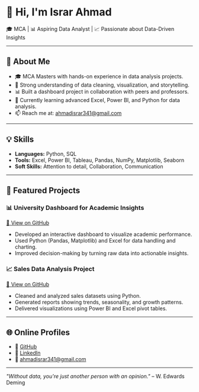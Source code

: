 # 👋 Hi, I'm Israr Ahmad

🎓 MCA  | 📊 Aspiring Data Analyst | 📈 Passionate about Data-Driven Insights

---

## 🚀 About Me

- 🎓 MCA Masters with hands-on experience in data analysis projects.
- 🧠 Strong understanding of data cleaning, visualization, and storytelling.
- 📊 Built a dashboard project in collaboration with peers and professors.
- 🌱 Currently learning advanced Excel, Power BI, and Python for data analysis.
- 📫 Reach me at: ahmadisrar341@gmail.com

---

## 💡 Skills

- **Languages:** Python, SQL
- **Tools:** Excel, Power BI, Tableau, Pandas, NumPy, Matplotlib, Seaborn
- **Soft Skills:** Attention to detail, Collaboration, Communication

---

## 📂 Featured Projects

### 📊 University Dashboard for Academic Insights  
[🔗 View on GitHub](https://github.com/yourusername/university-dashboard)

- Developed an interactive dashboard to visualize academic performance.
- Used Python (Pandas, Matplotlib) and Excel for data handling and charting.
- Improved decision-making by turning raw data into actionable insights.

### 📈 Sales Data Analysis Project  
[🔗 View on GitHub](https://github.com/yourusername/sales-data-analysis)

- Cleaned and analyzed sales datasets using Python.
- Generated reports showing trends, seasonality, and growth patterns.
- Delivered visualizations using Power BI and Excel pivot tables.

---

## 🌐 Online Profiles

- 🔗 [GitHub](https://github.com/israrahmad341)
- 🔗 [LinkedIn](https://www.linkedin.com/in/israr-ahmad341/)
- 📧 ahmadisrar341@gmail.com

---

_"Without data, you're just another person with an opinion."_ – W. Edwards Deming
